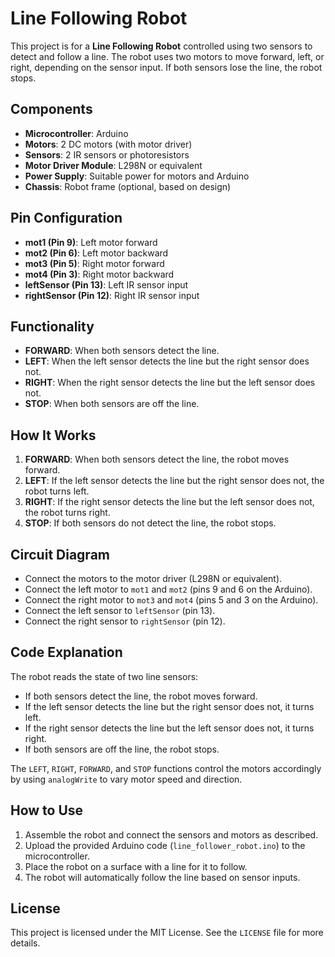 # Line Following Robot

This project is for a **Line Following Robot** controlled using two sensors to detect and follow a line. The robot uses two motors to move forward, left, or right, depending on the sensor input. If both sensors lose the line, the robot stops.

## Components
- **Microcontroller**: Arduino
- **Motors**: 2 DC motors (with motor driver)
- **Sensors**: 2 IR sensors or photoresistors
- **Motor Driver Module**: L298N or equivalent
- **Power Supply**: Suitable power for motors and Arduino
- **Chassis**: Robot frame (optional, based on design)

## Pin Configuration
- **mot1 (Pin 9)**: Left motor forward
- **mot2 (Pin 6)**: Left motor backward
- **mot3 (Pin 5)**: Right motor forward
- **mot4 (Pin 3)**: Right motor backward
- **leftSensor (Pin 13)**: Left IR sensor input
- **rightSensor (Pin 12)**: Right IR sensor input

## Functionality
- **FORWARD**: When both sensors detect the line.
- **LEFT**: When the left sensor detects the line but the right sensor does not.
- **RIGHT**: When the right sensor detects the line but the left sensor does not.
- **STOP**: When both sensors are off the line.

## How It Works
1. **FORWARD**: When both sensors detect the line, the robot moves forward.
2. **LEFT**: If the left sensor detects the line but the right sensor does not, the robot turns left.
3. **RIGHT**: If the right sensor detects the line but the left sensor does not, the robot turns right.
4. **STOP**: If both sensors do not detect the line, the robot stops.

## Circuit Diagram
- Connect the motors to the motor driver (L298N or equivalent).
- Connect the left motor to `mot1` and `mot2` (pins 9 and 6 on the Arduino).
- Connect the right motor to `mot3` and `mot4` (pins 5 and 3 on the Arduino).
- Connect the left sensor to `leftSensor` (pin 13).
- Connect the right sensor to `rightSensor` (pin 12).

## Code Explanation
The robot reads the state of two line sensors:
- If both sensors detect the line, the robot moves forward.
- If the left sensor detects the line but the right sensor does not, it turns left.
- If the right sensor detects the line but the left sensor does not, it turns right.
- If both sensors are off the line, the robot stops.

The `LEFT`, `RIGHT`, `FORWARD`, and `STOP` functions control the motors accordingly by using `analogWrite` to vary motor speed and direction.

## How to Use
1. Assemble the robot and connect the sensors and motors as described.
2. Upload the provided Arduino code (`line_follower_robot.ino`) to the microcontroller.
3. Place the robot on a surface with a line for it to follow.
4. The robot will automatically follow the line based on sensor inputs.

## License
This project is licensed under the MIT License. See the `LICENSE` file for more details.
